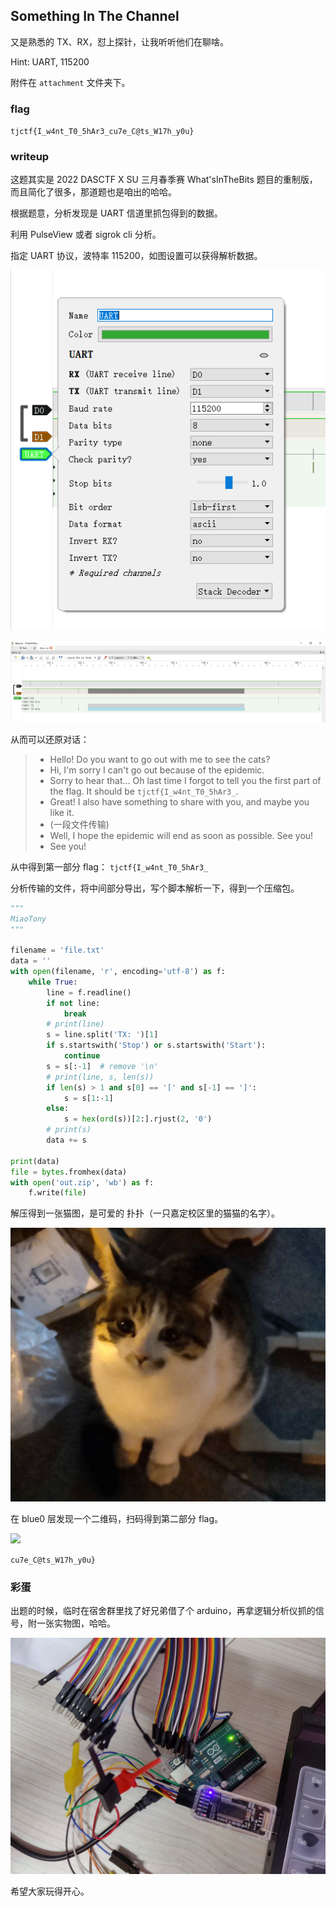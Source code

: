 ## Something In The Channel

又是熟悉的 TX、RX，怼上探针，让我听听他们在聊啥。

Hint: UART, 115200

附件在 `attachment` 文件夹下。



### flag

`tjctf{I_w4nt_T0_5hAr3_cu7e_C@ts_W17h_y0u}`



### writeup

这题其实是 2022 DASCTF X SU 三月春季赛 What'sInTheBits 题目的重制版，而且简化了很多，那道题也是咱出的哈哈。

根据题意，分析发现是 UART 信道里抓包得到的数据。

利用 PulseView 或者 sigrok cli 分析。

指定 UART 协议，波特率 115200，如图设置可以获得解析数据。

![](img/image-20220508054658343.png)

![](img/image-20220508053316739.png)

从而可以还原对话：

> - Hello! Do you want to go out with me to see the cats?
> - Hi, I'm sorry I can't go out because of the epidemic.
> - Sorry to hear that... Oh last time I forgot to tell you the first part of the flag. It should be `tjctf{I_w4nt_T0_5hAr3_`.
> - Great! I also have something to share with you, and maybe you like it.
> - (一段文件传输)
> - Well, I hope the epidemic will end as soon as possible. See you!
> - See you!

从中得到第一部分 flag： `tjctf{I_w4nt_T0_5hAr3_`

分析传输的文件，将中间部分导出，写个脚本解析一下，得到一个压缩包。

```python
"""
MiaoTony
"""

filename = 'file.txt'
data = ''
with open(filename, 'r', encoding='utf-8') as f:
    while True:
        line = f.readline()
        if not line:
            break
        # print(line)
        s = line.split('TX: ')[1]
        if s.startswith('Stop') or s.startswith('Start'):
            continue
        s = s[:-1]  # remove '\n'
        # print(line, s, len(s))
        if len(s) > 1 and s[0] == '[' and s[-1] == ']':
            s = s[1:-1]
        else:
            s = hex(ord(s))[2:].rjust(2, '0')
        # print(s)
        data += s

print(data)
file = bytes.fromhex(data)
with open('out.zip', 'wb') as f:
    f.write(file)
```

解压得到一张猫图，是可爱的 扑扑（一只嘉定校区里的猫猫的名字）。

![](img/2.png)

在 blue0 层发现一个二维码，扫码得到第二部分 flag。

![](img/image-20220508053654233-16519605523821.png)

`cu7e_C@ts_W17h_y0u}`



### 彩蛋

出题的时候，临时在宿舍群里找了好兄弟借了个 arduino，再拿逻辑分析仪抓的信号，附一张实物图，哈哈。

![](img/image-20220508053954800.png)

希望大家玩得开心。